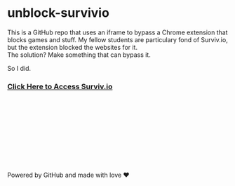 # unblock-survivio
This is a GitHub repo that uses an iframe to bypass a Chrome extension that blocks games and stuff. My fellow students are particulary fond of Surviv.io, but the extension blocked the websites for it.
<br>
The solution? Make something that can bypass it.
<br>

So I did.

### [Click Here to Access Surviv.io](https://randomblock1.github.io/unblock-survivio/survivio.html "Surviv.io")

<br><br><br><br><br><br><br><br><br>

Powered by GitHub and made with love ❤️
